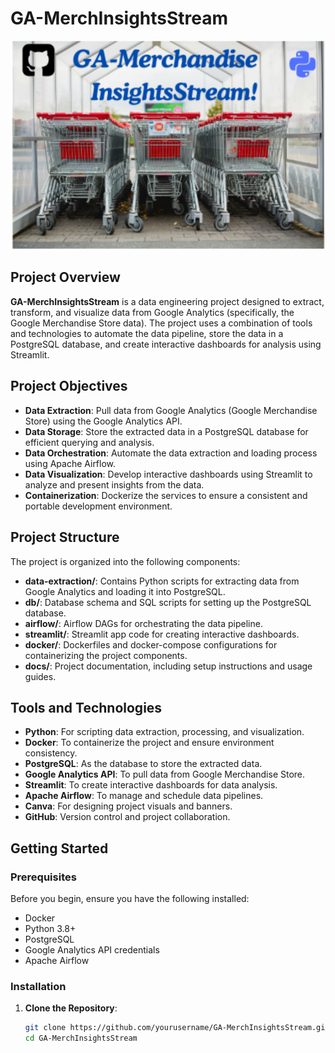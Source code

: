 # **GA-MerchInsightsStream**
![](images/project_logo.png)

## **Project Overview**

**GA-MerchInsightsStream** is a data engineering project designed to extract, transform, and visualize data from Google Analytics (specifically, the Google Merchandise Store data). The project uses a combination of tools and technologies to automate the data pipeline, store the data in a PostgreSQL database, and create interactive dashboards for analysis using Streamlit.

## **Project Objectives**

- **Data Extraction**: Pull data from Google Analytics (Google Merchandise Store) using the Google Analytics API.
- **Data Storage**: Store the extracted data in a PostgreSQL database for efficient querying and analysis.
- **Data Orchestration**: Automate the data extraction and loading process using Apache Airflow.
- **Data Visualization**: Develop interactive dashboards using Streamlit to analyze and present insights from the data.
- **Containerization**: Dockerize the services to ensure a consistent and portable development environment.

## **Project Structure**

The project is organized into the following components:

- **data-extraction/**: Contains Python scripts for extracting data from Google Analytics and loading it into PostgreSQL.
- **db/**: Database schema and SQL scripts for setting up the PostgreSQL database.
- **airflow/**: Airflow DAGs for orchestrating the data pipeline.
- **streamlit/**: Streamlit app code for creating interactive dashboards.
- **docker/**: Dockerfiles and docker-compose configurations for containerizing the project components.
- **docs/**: Project documentation, including setup instructions and usage guides.

## **Tools and Technologies**

- **Python**: For scripting data extraction, processing, and visualization.
- **Docker**: To containerize the project and ensure environment consistency.
- **PostgreSQL**: As the database to store the extracted data.
- **Google Analytics API**: To pull data from Google Merchandise Store.
- **Streamlit**: To create interactive dashboards for data analysis.
- **Apache Airflow**: To manage and schedule data pipelines.
- **Canva**: For designing project visuals and banners.
- **GitHub**: Version control and project collaboration.

## **Getting Started**

### **Prerequisites**

Before you begin, ensure you have the following installed:

- Docker
- Python 3.8+
- PostgreSQL
- Google Analytics API credentials
- Apache Airflow

### **Installation**

1. **Clone the Repository**:
   ```bash
   git clone https://github.com/yourusername/GA-MerchInsightsStream.git
   cd GA-MerchInsightsStream
